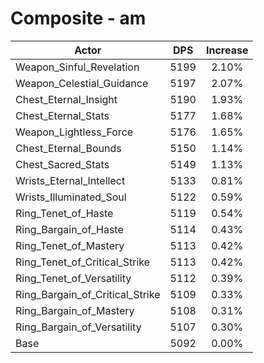 # Composite - am
| Actor | DPS | Increase |
|---|:---:|:---:|
|Weapon_Sinful_Revelation|5199|2.10%|
|Weapon_Celestial_Guidance|5197|2.07%|
|Chest_Eternal_Insight|5190|1.93%|
|Chest_Eternal_Stats|5177|1.68%|
|Weapon_Lightless_Force|5176|1.65%|
|Chest_Eternal_Bounds|5150|1.14%|
|Chest_Sacred_Stats|5149|1.13%|
|Wrists_Eternal_Intellect|5133|0.81%|
|Wrists_Illuminated_Soul|5122|0.59%|
|Ring_Tenet_of_Haste|5119|0.54%|
|Ring_Bargain_of_Haste|5114|0.43%|
|Ring_Tenet_of_Mastery|5113|0.42%|
|Ring_Tenet_of_Critical_Strike|5113|0.42%|
|Ring_Tenet_of_Versatility|5112|0.39%|
|Ring_Bargain_of_Critical_Strike|5109|0.33%|
|Ring_Bargain_of_Mastery|5108|0.31%|
|Ring_Bargain_of_Versatility|5107|0.30%|
|Base|5092|0.00%|
